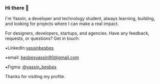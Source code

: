 ### Hi there 👋

I'm Yassin, a developer and technology student, always learning, building, and looking for projects where I can make a real impact.


For designers, developers, startups, and agencies.
Have any feedback, requests, or questions? Get in touch:


 ▪️LinkedIn:[yassinbesbes](https://www.linkedin.com/in/yassinbesbes/)


 
 ▪️email: [besbesyassin90@gmail.com](besbesyassin90@gmail.com)


 
 ▪️Figma: [ @yassin_besbes]( https://www.figma.com/@yassin_besbes) 

 
 




Thanks for visiting my profile.
